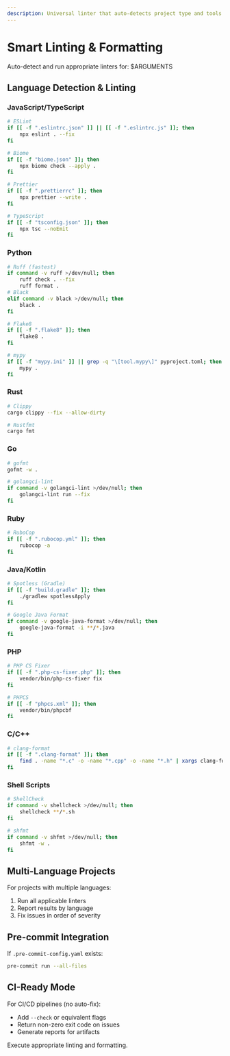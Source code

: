 ```yaml
---
description: Universal linter that auto-detects project type and tools
---
```


# Smart Linting & Formatting

Auto-detect and run appropriate linters for: $ARGUMENTS

## Language Detection & Linting

### JavaScript/TypeScript
```bash
# ESLint
if [[ -f ".eslintrc.json" ]] || [[ -f ".eslintrc.js" ]]; then
    npx eslint . --fix
fi

# Biome
if [[ -f "biome.json" ]]; then
    npx biome check --apply .
fi

# Prettier
if [[ -f ".prettierrc" ]]; then
    npx prettier --write .
fi

# TypeScript
if [[ -f "tsconfig.json" ]]; then
    npx tsc --noEmit
fi
```

### Python
```bash
# Ruff (fastest)
if command -v ruff >/dev/null; then
    ruff check . --fix
    ruff format .
# Black
elif command -v black >/dev/null; then
    black .
fi

# Flake8
if [[ -f ".flake8" ]]; then
    flake8 .
fi

# mypy
if [[ -f "mypy.ini" ]] || grep -q "\[tool.mypy\]" pyproject.toml; then
    mypy .
fi
```

### Rust
```bash
# Clippy
cargo clippy --fix --allow-dirty

# Rustfmt
cargo fmt
```

### Go
```bash
# gofmt
gofmt -w .

# golangci-lint
if command -v golangci-lint >/dev/null; then
    golangci-lint run --fix
fi
```

### Ruby
```bash
# RuboCop
if [[ -f ".rubocop.yml" ]]; then
    rubocop -a
fi
```

### Java/Kotlin
```bash
# Spotless (Gradle)
if [[ -f "build.gradle" ]]; then
    ./gradlew spotlessApply
fi

# Google Java Format
if command -v google-java-format >/dev/null; then
    google-java-format -i **/*.java
fi
```

### PHP
```bash
# PHP CS Fixer
if [[ -f ".php-cs-fixer.php" ]]; then
    vendor/bin/php-cs-fixer fix
fi

# PHPCS
if [[ -f "phpcs.xml" ]]; then
    vendor/bin/phpcbf
fi
```

### C/C++
```bash
# clang-format
if [[ -f ".clang-format" ]]; then
    find . -name "*.c" -o -name "*.cpp" -o -name "*.h" | xargs clang-format -i
fi
```

### Shell Scripts
```bash
# ShellCheck
if command -v shellcheck >/dev/null; then
    shellcheck **/*.sh
fi

# shfmt
if command -v shfmt >/dev/null; then
    shfmt -w .
fi
```

## Multi-Language Projects

For projects with multiple languages:
1. Run all applicable linters
2. Report results by language
3. Fix issues in order of severity

## Pre-commit Integration

If `.pre-commit-config.yaml` exists:
```bash
pre-commit run --all-files
```

## CI-Ready Mode

For CI/CD pipelines (no auto-fix):
- Add `--check` or equivalent flags
- Return non-zero exit code on issues
- Generate reports for artifacts

Execute appropriate linting and formatting.